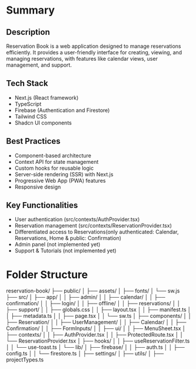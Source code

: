 # Summary

## Description

Reservation Book is a web application designed to manage reservations efficiently. It provides a user-friendly interface for creating, viewing, and managing reservations, with features like calendar views, user management, and support.

## Tech Stack

- Next.js (React framework)
- TypeScript
- Firebase (Authentication and Firestore)
- Tailwind CSS
- Shadcn UI components

## Best Practices

- Component-based architecture
- Context API for state management
- Custom hooks for reusable logic
- Server-side rendering (SSR) with Next.js
- Progressive Web App (PWA) features
- Responsive design

## Key Functionalities

- User authentication (src/contexts/AuthProvider.tsx)
- Reservation management (src/contexts/ReservationProvider.tsx)
- Differentiated access to Reservations(only authenticated: Calendar, Reservations, Home & public: Confirmation)
- Admin panel (not implemented yet)
- Support & Tutorials (not implemented yet)

# Folder Structure

reservation-book/
├── public/
│   ├── assets/
│   ├── fonts/
│   └── sw.js
├── src/
│   ├── app/
│   │   ├── admin/
│   │   ├── calendar/
│   │   ├── confirmation/
│   │   ├── login/
│   │   ├── offline/
│   │   ├── reservations/
│   │   ├── support/
│   │   ├── globals.css
│   │   ├── layout.tsx
│   │   ├── manifest.ts
│   │   ├── metadata.ts
│   │   ├── page.tsx
│   │   └── sw.ts
│   ├── components/
│   │   ├── Reservation/
│   │   ├── UserManagement/
│   │   ├── Calendar/
│   │   ├── Confirmation/
│   │   ├── FormInputs/
│   │   ├── ui/
│   │   ├── MenuSheet.tsx
│   ├── contexts/
│   │   ├── AuthProvider.tsx
│   │   ├── ProtectedRoute.tsx
│   │   └── ReservationProvider.tsx
│   ├── hooks/
│   │   ├── useReservationFilter.ts
│   │   └── use-toast.ts
│   └── lib/
│       ├── firebase/
│       │   ├── auth.ts
│       │   ├── config.ts
│       │   └── firestore.ts
│       ├── settings/
│       ├── utils/
│       ├── projectTypes.ts




